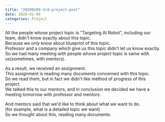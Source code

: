 ```yaml
---
title: "20200109-3rd-project-post"
date: 2020-01-09 
categories: Project
---  
```

All the people whose project topic is "Targeting AI Robot", including our team, didn't know exactly about this topic.  
Because we only know about blueprint of this topic.  
Professor and a company which give us this topic didn't let us know exactly.  
So we had many meeting with people whose project topic is same with us(sometimes, with mentors).    

As a result, we received an assignment.  
This assignment is reading many documents concerned with this topic.  
So we read them, but in fact we didn't like method of progress of this project.  
We talked this to our mentors, and in conclusion we decided we have a meeting tomorrow with professor and mentors.    

And mentors said that we'd like to think about what we want to do.  
(for example, what is a detailed topic we want)  
So we thought about this, reading many documents.


